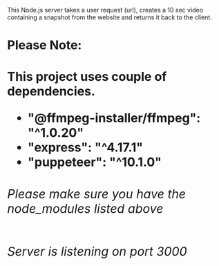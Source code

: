 This Node.js server takes a user request (url), creates a 10 sec video containing a snapshot from the website and returns it back to the client.
<h1>Please Note:<h1>
<div>This project uses couple of dependencies.<div>
<ul>
  <li>"@ffmpeg-installer/ffmpeg": "^1.0.20"</li>
  <li>"express": "^4.17.1"</li>
  <li>"puppeteer": "^10.1.0"</li>
</ul>
<h6>Please make sure you have the node_modules listed above<h6>
<h6>Server is listening on port 3000<h6>
